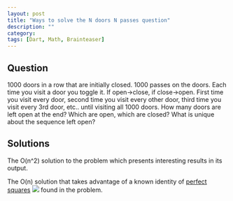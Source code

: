 ```yaml
---
layout: post
title: "Ways to solve the N doors N passes question"
description: ""
category: 
tags: [Dart, Math, Brainteaser]
---
```


Question
--------
  1000 doors in a row that are initially closed. 
  1000 passes on the doors. Each time you visit 
  a door you toggle it. If open->close, if close->open. 
  First time you visit every door, second time 
  you visit every other door, third time you visit 
  every 3rd door, etc.. until visiting all 1000 doors. 
  How many doors are left open at the end? Which are open, 
  which are closed? What is unique about the sequence left open?

Solutions
---------

The O(n^2) solution to the problem which presents interesting results in its output. 

<script src="https://gist.github.com/4041693.js"><!-- gist --></script>

The O(n) solution that takes advantage of a known identity of [perfect squares](http://en.wikipedia.org/wiki/Square_number) ![](http://rosettacode.org/mw/images/math/d/0/4/d04596032dd6404083d3653514ef825a.png) found in the problem. 
 
<script src="https://gist.github.com/4141261.js"><!-- gist --></script>


